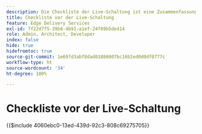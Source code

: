 ```yaml
---
description: Die Checkliste der Live-Schaltung ist eine Zusammenfassung der Best Practices, die beim Launch einer Website berücksichtigt werden sollten. Diese Schritte sind im Allgemeinen bewährte Verfahren. Es gibt jedoch einige Aspekte, die speziell für Adobe Experience Manager gelten.
title: Checkliste vor der Live-Schaltung
feature: Edge Delivery Services
exl-id: 7f22d7f5-39b8-4b91-a1ef-24f89b5ded14
role: Admin, Architect, Developer
index: false
hide: true
hidefromtoc: true
source-git-commit: 1e69fd3abf8dad01886007bc16b2ed0d0df0777c
workflow-type: ht
source-wordcount: '34'
ht-degree: 100%

---
```


# Checkliste vor der Live-Schaltung

{{$include 4060ebc0-13ed-439d-92c3-808c69275705}}
